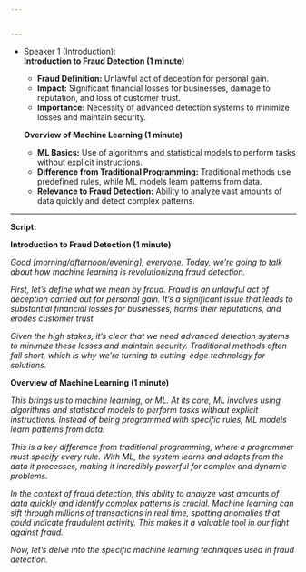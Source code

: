 ```yaml
---


---
```


<ul>
<li>
<p>Speaker 1 (Introduction):<br>
<strong>Introduction to Fraud Detection (1 minute)</strong></p>
<ul>
<li><strong>Fraud Definition:</strong> Unlawful act of deception for personal gain.</li>
<li><strong>Impact:</strong> Significant financial losses for businesses, damage to 			reputation, and loss of customer trust.</li>
<li><strong>Importance:</strong> Necessity of advanced detection systems to minimize losses and maintain security.</li>
</ul>
<p><strong>Overview of Machine Learning (1 minute)</strong></p>
<ul>
<li><strong>ML Basics:</strong> Use of algorithms and statistical models to perform tasks without explicit instructions.</li>
<li><strong>Difference from Traditional Programming:</strong> Traditional methods use predefined rules, while ML models learn patterns from data.</li>
<li><strong>Relevance to Fraud Detection:</strong> Ability to analyze vast amounts of data quickly and detect complex patterns.</li>
</ul>
</li>
</ul>
<hr>
<p><strong>Script:</strong></p>
<p><strong>Introduction to Fraud Detection (1 minute)</strong></p>
<p><em>Good [morning/afternoon/evening], everyone. Today, we’re going to talk about how machine learning is revolutionizing fraud detection.</em></p>
<p><em>First, let’s define what we mean by fraud. Fraud is an unlawful act of deception carried out for personal gain. It’s a significant issue that leads to substantial financial losses for businesses, harms their reputations, and erodes customer trust.</em></p>
<p><em>Given the high stakes, it’s clear that we need advanced detection systems to minimize these losses and maintain security. Traditional methods often fall short, which is why we’re turning to cutting-edge technology for solutions.</em></p>
<p><strong>Overview of Machine Learning (1 minute)</strong></p>
<p><em>This brings us to machine learning, or ML. At its core, ML involves using algorithms and statistical models to perform tasks without explicit instructions. Instead of being programmed with specific rules, ML models learn patterns from data.</em></p>
<p><em>This is a key difference from traditional programming, where a programmer must specify every rule. With ML, the system learns and adapts from the data it processes, making it incredibly powerful for complex and dynamic problems.</em></p>
<p><em>In the context of fraud detection, this ability to analyze vast amounts of data quickly and identify complex patterns is crucial. Machine learning can sift through millions of transactions in real time, spotting anomalies that could indicate fraudulent activity. This makes it a valuable tool in our fight against fraud.</em></p>
<p><em>Now, let’s delve into the specific machine learning techniques used in fraud detection.</em></p>

